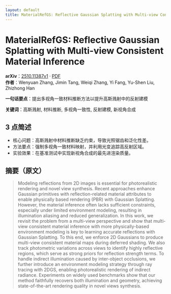 ```yaml
---
layout: default
title: MaterialRefGS: Reflective Gaussian Splatting with Multi-view Consistent Material Inference
---
```


# MaterialRefGS: Reflective Gaussian Splatting with Multi-view Consistent Material Inference
**arXiv**：[2510.11387v1](https://arxiv.org/abs/2510.11387) · [PDF](https://arxiv.org/pdf/2510.11387.pdf)  
**作者**：Wenyuan Zhang, Jimin Tang, Weiqi Zhang, Yi Fang, Yu-Shen Liu, Zhizhong Han  

**一句话要点**：提出多视角一致材料推断方法以提升高斯溅射中的反射建模

**关键词**：高斯溅射, 材料推断, 多视角一致性, 反射建模, 新视角合成

## 3 点简述
- 核心问题：高斯溅射中材料推断缺乏约束，导致光照锯齿和泛化性差。
- 方法要点：强制多视角一致材料映射，并利用光变追踪高反射区域。
- 实验效果：在基准测试中实现新视角合成的最先进渲染质量。

## 摘要（原文）

> Modeling reflections from 2D images is essential for photorealistic rendering
> and novel view synthesis. Recent approaches enhance Gaussian primitives with
> reflection-related material attributes to enable physically based rendering
> (PBR) with Gaussian Splatting. However, the material inference often lacks
> sufficient constraints, especially under limited environment modeling,
> resulting in illumination aliasing and reduced generalization. In this work, we
> revisit the problem from a multi-view perspective and show that multi-view
> consistent material inference with more physically-based environment modeling
> is key to learning accurate reflections with Gaussian Splatting. To this end,
> we enforce 2D Gaussians to produce multi-view consistent material maps during
> deferred shading. We also track photometric variations across views to identify
> highly reflective regions, which serve as strong priors for reflection strength
> terms. To handle indirect illumination caused by inter-object occlusions, we
> further introduce an environment modeling strategy through ray tracing with
> 2DGS, enabling photorealistic rendering of indirect radiance. Experiments on
> widely used benchmarks show that our method faithfully recovers both
> illumination and geometry, achieving state-of-the-art rendering quality in
> novel views synthesis.

